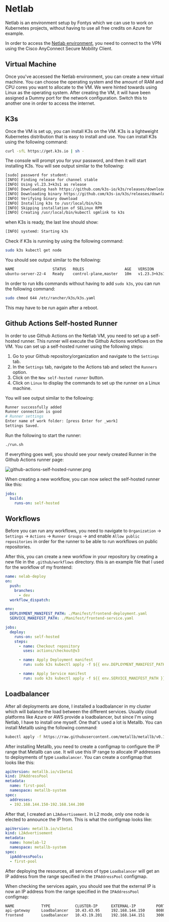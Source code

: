 # Netlab

Netlab is an environment setup by Fontys which we can use to work on Kubernetes projects, without having to use all free credits on Azure for example.

In order to access the [Netlab environment](https://vcenter.netlab.fhict.nl/), you need to connect to the VPN using the Cisco AnyConnect Secure Mobility Client.

## Virtual Machine

Once you've accessed the Netlab environment, you can create a new virtual machine. You can choose the operating system and the amount of RAM and CPU cores you want to allocate to the VM. We were hinted towards using Linux as the operating system. After creating the VM, it will have been assigned a Dummy port for the network configuration. Switch this to another one in order to access the internet.

## K3s

Once the VM is set up, you can install K3s on the VM. K3s is a lightweight Kubernetes distribution that is easy to install and use. You can install K3s using the following command:

```bash
curl -sfL https://get.k3s.io | sh -
```

The console will prompt you for your password, and then it will start installing K3s. You will see output similar to the following:

```bash
[sudo] password for student:
[INFO] Finding release for channel stable
[INFO] Using vl.23.3+k3s1 as release
[INFO] Downloading hash https://github.com/k3s-io/k3s/releases/download/v1.23.3+k3s1/sha256sum-amd6
[INFO] Downloading binary https://github.com/k3s-io/k3s/releases/download/v1.23.3+k3s1/k3s
[INFO] Verifying binary download
[INFO] Installing k3s to /usr/local/bin/k3s
[INFO] Skipping installation of SELinux RPM
[INFO] Creating /usr/local/bin/kubectl sgmlink to k3s
```

when K3s is ready, the last line should show:

```bash
[INFO] systemd: Starting k3s
```

Check if K3s is running by using the following command:

```bash
sudo k3s kubectl get node
```

You should see output similar to the following:

```bash
NAME                 STATUS   ROLES                  AGE   VERSION
ubuntu-server-22-4   Ready    control-plane,master   10m   v1.23.3+k3s1
```

In order to run k8s commands without having to add `sudo k3s`, you can run the following command:

```bash
sudo chmod 644 /etc/rancher/k3s/k3s.yaml
```

This may have to be run again after a reboot.

## Github Actions Self-hosted Runner

In order to use Github Actions on the Netlab VM, you need to set up a self-hosted runner. This runner will execute the Github Actions workflows on the VM. You can set up a self-hosted runner using the following steps:

1. Go to your Github repository/organization and navigate to the `Settings` tab.
2. In the `Settings` tab, navigate to the Actions tab and select the `Runners` option.
3. Click on the `New self-hosted runner` button.
4. Click on `Linux` to display the commands to set up the runner on a Linux machine.

You will see output similar to the following:
```bash
Runner successfully added
Runner connection is good
# Runner settings
Enter name of work folder: [press Enter for _work]
Settings Saved.
```

Run the following to start the runner:

```bash
./run.sh
```

If everything goes well, you should see your newly created Runner in the Github Actions runner page:

![github-actions-self-hosted-runner.png](github-actions-self-hosted-runner.png)

When creating a new workflow, you can now select the self-hosted runner like this:

```yaml
jobs:
  build:
    runs-on: self-hosted
```

## Workflows

Before you can run any workflows, you need to navigate to `Organization` -> `Settings` -> `Actions` -> `Runner Groups` -> and enable `Allow public repositories` in order for the runner to be able to run workflows on public repositories.

After this, you can create a new workflow in your repository by creating a new file in the `.github/workflows` directory. this is an example file that I used for the workflow of my frontend:

```yaml
name: nelab-deploy
on:
  push:
    branches:
      - dev
  workflow_dispatch:

env:
  DEPLOYMENT_MANIFEST_PATH: ./Manifest/frontend-deployment.yaml
  SERVICE_MANIFEST_PATH: ./Manifest/frontend-service.yaml

jobs:
  deploy:
    runs-on: self-hosted
    steps:
      - name: Checkout repository
        uses: actions/checkout@v3

      - name: Apply Deployment manifest
        run: sudo k3s kubectl apply -f ${{ env.DEPLOYMENT_MANIFEST_PATH }}

      - name: Apply Service manifest
        run: sudo k3s kubectl apply -f ${{ env.SERVICE_MANIFEST_PATH }}
```

## Loadbalancer

After all deployments are done, I installed a loadbalancer in my cluster which will balance the load between the different services. Usually cloud platforms like Azure or AWS provide a loadbalancer, but since I'm using Netlab, I have to install one myself. One that's used a lot is Metallb. You can install Metallb using the following command:

```bash
kubectl apply -f https://raw.githubusercontent.com/metallb/metallb/v0.14.5/config/manifests/metallb-native.yaml
```

After installing Metallb, you need to create a configmap to configure the IP range that Metallb can use. It will use this IP range to allocate IP addresses to deployments of type `Loadbalancer`. You can create a configmap that looks like this:

```yaml
apiVersion: metallb.io/v1beta1
kind: IPAddressPool
metadata:
  name: first-pool
  namespace: metallb-system
spec:
  addresses:
  - 192.168.144.150-192.168.144.200
```

After that, I created an `L2Advertisement`. In L2 mode, only one node is elected to announce the IP from. This is what the configmap looks like:

```yaml
apiVersion: metallb.io/v1beta1
kind: L2Advertisement
metadata:
  name: homelab-l2
  namespace: metallb-system
spec:
  ipAddressPools:
  - first-pool
```

After deploying the resources, all services of type `Loadbalancer` will get an IP address from the range specified in the `IPAddressPool` configmap.

When checking the services again, you should see that the external IP is now an IP address from the range specified in the `IPAddressPool` configmap:

```bash
NAME            TYPE           CLUSTER-IP      EXTERNAL-IP         PORT(S)          AGE
api-gateway     Loadbalancer   10.43.43.95     192.168.144.150     8080:31285/TCP   14d
frontend        Loadbalancer   10.43.19.201    192.168.144.151     3000:32570/TCP   14d
```
